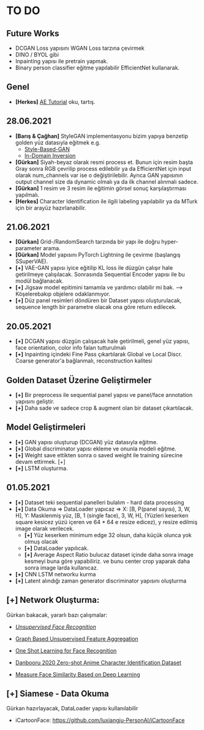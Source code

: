 
# TO DO

## Future Works

- DCGAN Loss yapısını WGAN Loss tarzına çevirmek
- DINO / BYOL gibi 
- Inpainting yapısı ile pretrain yapmak.
- Binary person classifier eğitme yapılabilir EfficientNet kullanarak.

## Genel

- **[Herkes]** [AE Tutorial](https://uvadlc-notebooks.readthedocs.io/en/latest/tutorial_notebooks/tutorial9/AE_CIFAR10.html) oku, tartış.

## 28.06.2021

- **[Barış & Çağhan]** StyleGAN implementasyonu bizim yapıya benzetip golden yüz datasıyla eğitmek e.g. 
	- [Style-Based-GAN](https://github.com/rosinality/style-based-gan-pytorch)
	- [In-Domain Inversion](https://github.com/genforce/idinvert_pytorch)
- **[Gürkan]** Siyah-beyaz olarak resmi process et. Bunun için resim başta Gray sonra RGB çevrilip process edilebilir ya da EfficientNet için input olarak num_channels var ise o değiştirilebilir. Ayrıca GAN yapısının output channel size da dynamic olmalı ya da ilk channel alınmalı sadece.
- **[Gürkan]** 1 resim ve 3 resim ile eğitimin görsel sonuç karşılaştırması yapılmalı.
- **[Herkes]** Character Identification ile ilgili labeling yapılabilir ya da MTurk için bir arayüz hazırlanabilir.

## 21.06.2021

- **[Gürkan]** Grid-/RandomSearch tarzında bir yapı ile doğru hyper-parameter arama.
- **[Gürkan]** Model yapısını PyTorch Lightning ile çevirme (başlangış SSuperVAE).
- **[+]** VAE-GAN yapısı iyice eğitilip KL loss ile düzgün çalışır hale getirilmeye çalışılacak. Sonrasında Sequential Encoder yapısı ile bu modül bağlanacak.
- **[+]** Jigsaw model epitimini tamamla ve yardımcı olabilir mi bak. --> Köşelerebakıp objelere odaklanmıyor.
- **[+]** Düz panel resimleri döndüren bir Dataset yapısı oluşturulacak, sequence length bir parametre olacak ona göre return edilecek.

## 20.05.2021

- **[+]** DCGAN yapısı düzgün çalışacak hale getirilmeli, genel yüz yapısı, face orientation, color info falan tutturulmalı
- **[+]** Inpainting içindeki Fine Pass çıkartılarak Global ve Local Discr. Coarse generator'a bağlanmalı, reconstruction kalitesi

## Golden Dataset Üzerine Geliştirmeler

- **[+]** Bir preprocess ile sequential panel yapısı ve panel/face annotation yapısını geliştir. 
- **[+]** Daha sade ve sadece crop & augment olan bir dataset çıkartılacak.

## Model Geliştirmeleri

- **[+]** GAN yapısı oluşturup (DCGAN) yüz datasıyla eğitme.
- **[+]** Global discriminator yapısı ekleme ve onunla modeli eğitme.
- **[+]** Weight save ettikten sonra o saved weight ile training sürecine devam ettirmek. [+]
- **[+]** LSTM oluşturma.

## 01.05.2021

- **[+]** Dataset teki sequential panelleri bulalım - hard data processing 
- **[+]** Data Okuma => DataLoader yapıcaz => X: [B, P(panel sayısı), 3, W, H], Y: Masklenmiş yüz, [B, 1 (single face), 3, W, H], (Yüzleri keserken square kesicez yüzü içeren ve 64 * 64 e resize edicez), y resize edilmiş image olarak verilecek. 
	- **[+]** Yüz keserken minimum edge 32 olsun, daha küçük olunca yok olmuş olacak
	- **[+]** DataLoader yapılıcak.
	- **[+]** Average Aspect Ratio bulucaz dataset içinde daha sonra image kesmeyi buna göre yapabiliriz. ve bunu center crop yaparak daha sonra image larda kullanıcaz. 
- **[+]** CNN LSTM networku kurma
- **[+]** Latent alındığı zaman generator discriminator yapısını oluşturma

## **[+]** **Network Oluşturma:**

Gürkan bakacak, yararlı bazı çalışmalar:

- [*Unsupervised Face Recognition*](https://arxiv.org/pdf/1803.01260.pdf)

- [Graph Based Unsupervised Feature Aggregation](https://openaccess.thecvf.com/content_ICCVW_2019/papers/LSR/Cheng_A_Graph_Based_Unsupervised_Feature_Aggregation_for_Face_Recognition_ICCVW_2019_paper.pdf)

- [One Shot Learning for Face Recognition](https://github.com/avillemin/One-Shot-Learning-for-Face-Recognition)

- [Danbooru 2020 Zero-shot Anime Character Identification Dataset](https://github.com/kosuke1701/ZACI-20-dataset)

- [Measure Face Similarity Based on Deep Learning](http://www.diva-portal.se/smash/get/diva2:1361888/FULLTEXT01.pdf)


## **[+]** **Siamese - Data Okuma**

Gürkan hazırlayacak, DataLoader yapısı kullanılabilir 
- iCartoonFace: https://github.com/luxiangju-PersonAI/iCartoonFace
